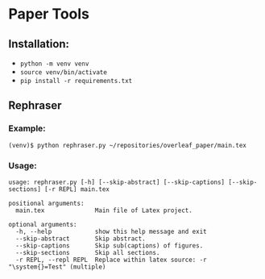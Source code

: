 # Paper Tools

## Installation:

- `python -m venv venv`
- `source venv/bin/activate`
- `pip install -r requirements.txt`


## Rephraser

### Example:

`(venv)$ python rephraser.py ~/repositories/overleaf_paper/main.tex`

### Usage:

```
usage: rephraser.py [-h] [--skip-abstract] [--skip-captions] [--skip-sections] [-r REPL] main.tex

positional arguments:
  main.tex              Main file of Latex project.

optional arguments:
  -h, --help            show this help message and exit
  --skip-abstract       Skip abstract.
  --skip-captions       Skip sub(captions) of figures.
  --skip-sections       Skip all sections.
  -r REPL, --repl REPL  Replace within latex source: -r "\system{}=Test" (multiple)
```